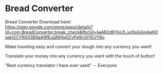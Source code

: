 # Bread Converter
Bread Converter
Download here!
https://play.google.com/store/apps/details?id=com.BreadConverter.break_check&fbclid=IwAR2d6YkU5_yp5pG4mAeK0qaH2CYR003BXaA9fEuQNHlq0ZvPe9cGFlEUY8o

Make traveling easy and convert your dough into any currency you want!

Translate your money into any currency you want with the touch of button!


"Best currency translator I have ever used" -- Everyone
